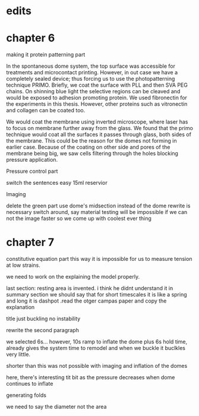 # edits

# chapter 6
making it 
protein patterning part

In the spontaneous dome system, the top surface was accessible for treatments and microcontact printing. However, in out case we have a completely sealed device; thus forcing us to use the photopatterning technique PRIMO. Briefly, we coat the surface with PLL and then SVA PEG chains. On shinning blue light the selective regions can be cleaved and would be exposed to adhesion promoting protein. We used fibronectin for the experiments in this thesis. However, other proteins such as vitronectin and collagen can be coated too.

We would coat the membrane using inverted microscope, where laser has to focus on membrane further away from the glass. We found that the primo technique would coat all the surfaces it passes through glass, both sides of the membrane. This could be the reason for the domes not forming in earlier case. Because of the coating on other side and pores of the membrane being big, we saw cells filtering through the holes blocking pressure application.

Pressure control part

switch the sentences
easy
15ml reservior


Imaging 

delete the green part
use dome's midsection instead of the dome
rewrite is necessary
switch around, say material testing will be impossible if we can not the image faster
so we come up with coolest ever thing

# chapter 7

constitutive equation part
this way it is impossible for us to measure tension at low strains.

we need to work on the explaining the model properly.

last section: 
resting area is invented. i think he didnt understand it
in summary section
we should say that for short timescales it is like a spring
and long it is dashpot .read the otger campas paper and copy the explanation



title just buckling no instability

rewrite the second paragraph


we selected 6s... however, 10s ramp to inflate the dome plus 6s hold time, already gives the system time  to remodel and when we buckle it buclkles very little.

shorter than this was not possible with imaging and inflation of the domes

here, there's interesting tit bit as the pressure decreases when dome continues to inflate

generating folds

we need to say the diameter not the area


































